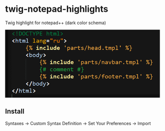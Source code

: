 twig-notepad-highlights
=======================

Twig highlight for notepad++ (dark color schema)

![screenshot](https://github.com/Sagleft/twig-notepad-highlight/raw/master/screen.png)

## Install

Syntaxes -> Custom Syntax Definition -> Set Your Preferences -> Import

